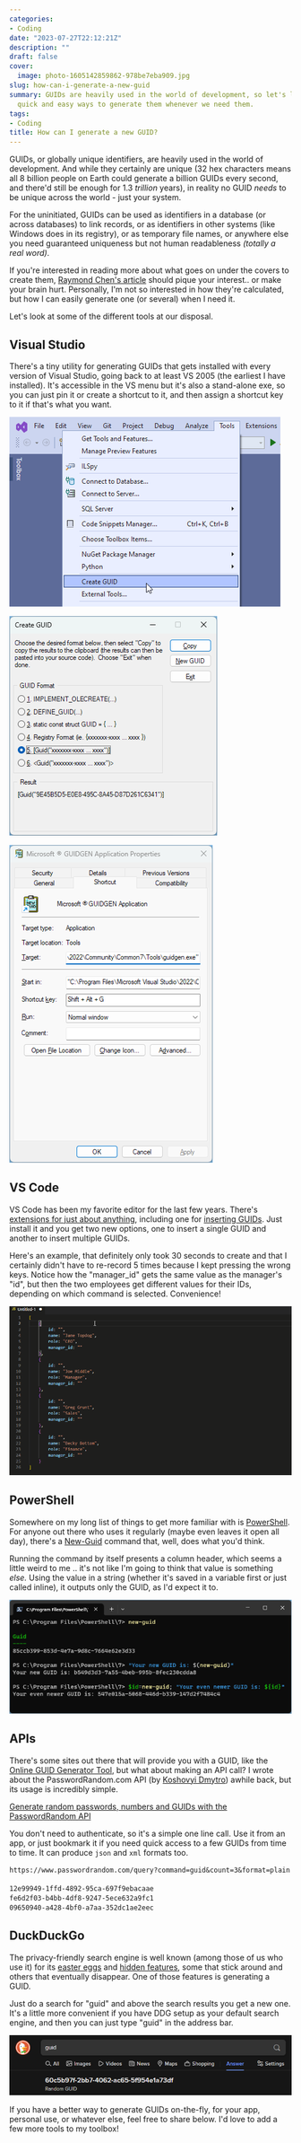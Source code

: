 ```yaml
---
categories:
- Coding
date: "2023-07-27T22:12:21Z"
description: ""
draft: false
cover:
  image: photo-1605142859862-978be7eba909.jpg
slug: how-can-i-generate-a-new-guid
summary: GUIDs are heavily used in the world of development, so let's look at a few
  quick and easy ways to generate them whenever we need them.
tags:
- Coding
title: How can I generate a new GUID?
---
```

GUIDs, or globally unique identifiers, are heavily used in the world of development. And while they certainly are unique (32 hex characters means all 8 billion people on Earth could generate a billion GUIDs every second, and there'd still be enough for 1.3 _trillion_ years), in reality no GUID _needs_ to be unique across the world - just your system.

For the uninitiated, GUIDs can be used as identifiers in a database (or across databases) to link records, or as identifiers in other systems (like Windows does in its registry), or as temporary file names, or anywhere else you need guaranteed uniqueness but not human readableness _(totally a real word)_.

If you're interested in reading more about what goes on under the covers to create them, [Raymond Chen's article](https://devblogs.microsoft.com/oldnewthing/20080627-00/?p=21823) should pique your interest.. or make your brain hurt. Personally, I'm not so interested in how they're calculated, but how I can easily generate one (or several) when I need it.

Let's look at some of the different tools at our disposal.

## Visual Studio

There's a tiny utility for generating GUIDs that gets installed with every version of Visual Studio, going back to at least VS 2005 (the earliest I have installed). It's accessible in the VS menu but it's also a stand-alone exe, so you can just pin it or create a shortcut to it, and then assign a shortcut key to it if that's what you want.

![](2023-07-26-15_11_00-Microsoft-Visual-Studio.png)

![](2023-07-26-15_12_31-Create-GUID.png)

![](2023-07-26-15_49_49-Microsoft---GUIDGEN-Application-Properties.png)

## VS Code

VS Code has been my favorite editor for the last few years. There's [extensions for just about anything](https://marketplace.visualstudio.com/VSCode), including one for [inserting GUIDs](https://marketplace.visualstudio.com/items?itemName=heaths.vscode-guid). Just install it and you get two new options, one to insert a single GUID and another to insert multiple GUIDs.

Here's an example, that definitely only took 30 seconds to create and that I certainly didn't have to re-record 5 times because I kept pressing the wrong keys. Notice how the "manager_id" gets the same value as the manager's "id", but then the two employees get different values for their IDs, depending on which command is selected. Convenience!

![](vscode_insertguid.gif)

## PowerShell

Somewhere on my long list of things to get more familiar with is [PowerShell](https://learn.microsoft.com/en-us/powershell/scripting/install/installing-powershell). For anyone out there who uses it regularly (maybe even leaves it open all day), there's a [New-Guid](https://learn.microsoft.com/en-us/powershell/module/microsoft.powershell.utility/new-guid) command that, well, does what you'd think.

Running the command by itself presents a column header, which seems a little weird to me .. it's not like I'm going to think that value is something _else._ Using the value in a string (whether it's saved in a variable first or just called inline), it outputs only the GUID, as I'd expect it to.

![](image-18.png)

## APIs

There's some sites out there that will provide you with a GUID, like the [Online GUID Generator Tool](https://www.uuidgenerator.net/guid), but what about making an API call? I wrote about the PasswordRandom.com API (by [Koshovyi Dmytro](http://koshovyi.com/)) awhile back, but its usage is incredibly simple.

[Generate random passwords, numbers and GUIDs with the PasswordRandom API](https://grantwinney.com/passwordrandom-api/)

You don't need to authenticate, so it's a simple one line call. Use it from an app, or just bookmark it if you need quick access to a few GUIDs from time to time. It can produce `json` and `xml` formats too.

```txt
https://www.passwordrandom.com/query?command=guid&count=3&format=plain

12e99949-1ffd-4892-95ca-697f9ebacaae
fe6d2f03-b4bb-4df8-9247-5ece632a9fc1
09650940-a428-4bf0-a7aa-352dc1ae2eec
```

## DuckDuckGo

The privacy-friendly search engine is well known (among those of us who use it) for its [easter eggs](https://dev.to/harshhhdev/fun-duckduckgo-tricks-4c5h) and [hidden features](https://itsfoss.com/duckduckgo-easter-eggs/), some that stick around and others that eventually disappear. One of those features is generating a GUID.

Just do a search for "guid" and above the search results you get a new one. It's a little more convenient if you have DDG setup as your default search engine, and then you can just type "guid" in the address bar.

![](image-10.png)

If you have a better way to generate GUIDs on-the-fly, for your app, personal use, or whatever else, feel free to share below. I'd love to add a few more tools to my toolbox!
